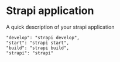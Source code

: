 # Strapi application

A quick description of your strapi application

    "develop": "strapi develop",
    "start": "strapi start",
    "build": "strapi build",
    "strapi": "strapi"